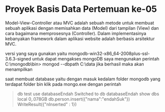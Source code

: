 # Proyek Basis Data Pertemuan ke-05
Model-View-Controller atau MVC adalah sebuah metode untuk membuat sebuah aplikasi 
dengan memisahkan data (Model) dari tampilan (View) dan cara bagaimana 
memprosesnya (Controller). Dalam implementasinya kebanyakan framework dalam
aplikasi website adalah berbasis arsitektur MVC.

versi yang saya gunakan yaitu mongodb-win32-x86_64-2008plus-ssl-3.6.3-signed
untuk dapat mengakses mongoDB saya mengunakan perintah 
C:\mongodb\bin> mongod --dbpath C:\data jika berhasil maka akan menampilkan
 
saat membuat database yaitu dengan masuk kedalam folder mongodb yang terdapat
folder bin klik pada mongo.exe dengan perintah
> db
test
> use databaseEndah
Switched to db databaseEndah
>show dbs
local 0,.078GB
> db.person.insert({"nama":"endahSuk"})
WriteResult({"nInserted" : 1})

